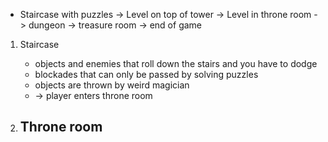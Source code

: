 - Staircase with puzzles -> Level on top of tower -> Level in throne room -> dungeon -> treasure room -> end of game

1. Staircase
    - objects and enemies that roll down the stairs and you have to dodge
    - blockades that can only be passed by solving puzzles
    - objects are thrown by weird magician
    - -> player enters throne room

2. Throne room
    -  
